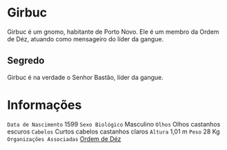 <!-- TITLE: Girbuc -->
<!-- SUBTITLE: Visão geral sobre Girbuc -->

# Girbuc
Girbuc é um gnomo, habitante de Porto Novo. Ele é um membro da Ordem de Déz, atuando como mensageiro do líder da gangue.

## Segredo 
Girbuc é na verdade o Senhor Bastão, líder da gangue. 

# Informações
`Data de Nascimento` 1599 
`Sexo Biológico` Masculino
`Olhos` Olhos castanhos escuros
`Cabelos` Curtos cabelos castanhos claros
`Altura` 1,01 m
`Peso` 28 Kg
`Organizações Associadas` [Ordem de Déz](http://localhost/faccoes/faccoes-independentes/ordem-de-dez#ordem-de-dez)

